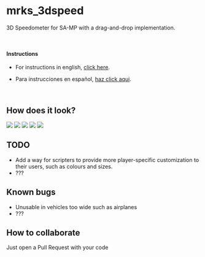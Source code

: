 # mrks_3dspeed
3D Speedometer for SA-MP with a drag-and-drop implementation.

<br>

#### Instructions

- For instructions in english, [click here](README-en.md).

- Para instrucciones en español, [haz click aqui](README-es.md).

<br>


## How does it look?

![](https://i.imgur.com/x7Ak5d5.png)
![](https://i.imgur.com/3Nu9jjv.png)
![](https://i.imgur.com/2mM29sd.png)
![](https://i.imgur.com/vhqG1Ky.png)
![](https://i.imgur.com/THGrFdv.png)

## TODO

- Add a way for scripters to provide more player-specific customization to their users, such as colours and sizes.
- ???

## Known bugs
- Unusable in vehicles too wide such as airplanes
- ???

## How to collaborate
Just open a Pull Request with your code
